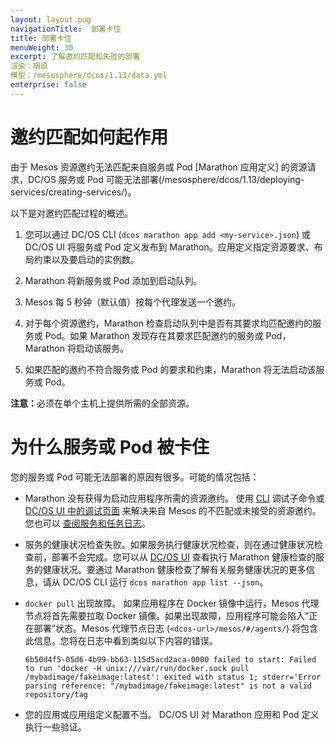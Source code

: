 ```yaml
---
layout: layout.pug
navigationTitle:  部署卡住
title: 部署卡住
menuWeight: 30
excerpt: 了解邀约匹配和失败的部署
渲染：胡须
模型：/mesosphere/dcos/1.13/data.yml
enterprise: false
---
```

# 邀约匹配如何起作用

由于 Mesos 资源邀约无法匹配来自服务或 Pod [Marathon 应用定义] 的资源请求，DC/OS 服务或 Pod 可能无法部署(/mesosphere/dcos/1.13/deploying-services/creating-services/)。

以下是对邀约匹配过程的概述。

1. 您可以通过 DC/OS CLI (`dcos marathon app add <my-service>.json`) 或 DC/OS UI 将服务或 Pod 定义发布到 Marathon。应用定义指定资源要求、布局约束以及要启动的实例数。

1. Marathon 将新服务或 Pod 添加到启动队列。

1. Mesos 每 5 秒钟（默认值）按每个代理发送一个邀约。

1. 对于每个资源邀约，Marathon 检查启动队列中是否有其要求均匹配邀约的服务或 Pod。如果 Marathon 发现存在其要求匹配邀约的服务或 Pod，Marathon 将启动该服务。

1. 如果匹配的邀约不符合服务或 Pod 的要求和约束，Marathon 将无法启动该服务或 Pod。

<p class="message--note"><strong>注意：</strong>必须在单个主机上提供所需的全部资源。</p>

# 为什么服务或 Pod 被卡住

您的服务或 Pod 可能无法部署的原因有很多。可能的情况包括：

- Marathon 没有获得为启动应用程序所需的资源邀约。
  使用 [CLI](/mesosphere/dcos/1.13/monitoring/debugging/cli-debugging/) 调试子命令或 [DC/OS UI 中的调试页面](/mesosphere/dcos/1.13/monitoring/debugging/gui-debugging/) 来解决来自 Mesos 的不匹配或未接受的资源邀约。您也可以 [查阅服务和任务日志](/mesosphere/dcos/1.13/monitoring/logging/)。

- 服务的健康状况检查失败。如果服务执行健康状况检查，则在通过健康状况检查前，部署不会完成。您可以从 [DC/OS UI](/mesosphere/dcos/1.13/monitoring/debugging/gui-debugging/) 查看执行 Marathon 健康检查的服务的健康状况。要通过 Marathon 健康检查了解有关服务健康状况的更多信息，请从 DC/OS CLI 运行 `dcos marathon app list --json`。

- `docker pull` 出现故障。
  如果应用程序在 Docker 镜像中运行，Mesos 代理节点将首先需要拉取 Docker 镜像。如果出现故障，应用程序可能会陷入“正在部署”状态。Mesos 代理节点日志 (`<dcos-url>/mesos/#/agents/`) 将包含此信息。您将在日志中看到类似以下内容的错误。

  ```
  6b50d4f5-05d6-4b99-bb63-115d5acd2aca-0000 failed to start: Failed to run 'docker -H unix:///var/run/docker.sock pull /mybadimage/fakeimage:latest': exited with status 1; stderr='Error parsing reference: "/mybadimage/fakeimage:latest" is not a valid repository/tag
  ```

- 您的应用或应用组定义配置不当。
  DC/OS UI 对 Marathon 应用和 Pod 定义执行一些验证。
